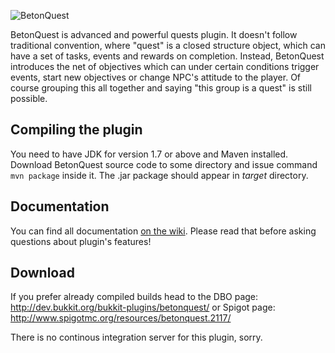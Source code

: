 ![BetonQuest](http://i.imgur.com/Gy9ORlk.png)

BetonQuest is advanced and powerful quests plugin. It doesn't follow traditional convention, where "quest" is a closed structure object, which can have a set of tasks, events and rewards on completion. Instead, BetonQuest introduces the net of objectives which can under certain conditions trigger events, start new objectives or change NPC's attitude to the player. Of course grouping this all together and saying "this group is a quest" is still possible.

## Compiling the plugin

You need to have JDK for version 1.7 or above and Maven installed. Download BetonQuest source code to some directory and issue command `mvn package` inside it. The .jar package should appear in _target_ directory.

## Documentation

You can find all documentation [on the wiki](https://github.com/Co0sh/BetonQuest/wiki). Please read that before asking questions about plugin's features!

## Download

If you prefer already compiled builds head to the DBO page: http://dev.bukkit.org/bukkit-plugins/betonquest/ or Spigot page: http://www.spigotmc.org/resources/betonquest.2117/

There is no continous integration server for this plugin, sorry.

